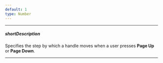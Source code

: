 ```yaml
---
default: 1
type: Number
---
```

---
##### shortDescription
Specifies the step by which a handle moves when a user presses **Page Up** or **Page Down**.

---
